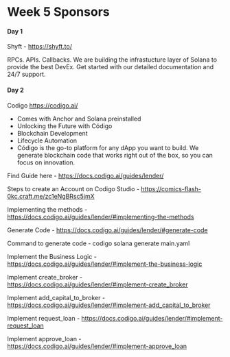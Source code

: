 # Week 5 Sponsors

#### Day 1
Shyft - https://shyft.to/

RPCs. APIs. Callbacks.
We are building the infrastucture layer of Solana to provide the best DevEx.
Get started with our detailed documentation and 24/7 support.

#### Day 2

Codigo https://codigo.ai/

- Comes with Anchor and Solana preinstalled
- Unlocking the Future with Código
- Blockchain Development
- Lifecycle Automation
- Código is the go-to platform for any dApp you want to build. We generate blockchain code that works right out of the box, so you can focus on innovation.

Find Guide here - https://docs.codigo.ai/guides/lender/

Steps to create an Account on Codigo Studio - https://comics-flash-0kc.craft.me/zc1eNgBRsc5jmX

Implementing the methods - https://docs.codigo.ai/guides/lender/#implementing-the-methods

Generate Code - https://docs.codigo.ai/guides/lender/#generate-code

Command to generate code - codigo solana generate main.yaml

Implement the Business Logic - https://docs.codigo.ai/guides/lender/#implement-the-business-logic

Implement create_broker - https://docs.codigo.ai/guides/lender/#implement-create_broker

Implement add_capital_to_broker - https://docs.codigo.ai/guides/lender/#implement-add_capital_to_broker

Implement request_loan - https://docs.codigo.ai/guides/lender/#implement-request_loan

Implement approve_loan - https://docs.codigo.ai/guides/lender/#implement-approve_loan